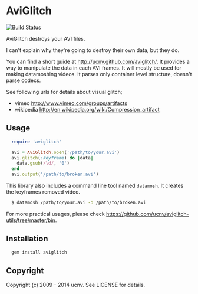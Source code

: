 # AviGlitch
[![Build Status](https://travis-ci.org/ucnv/aviglitch.svg?branch=master)](https://travis-ci.org/ucnv/aviglitch)

AviGlitch destroys your AVI files.

I can't explain why they're going to destroy their own data, but they do.

You can find a short guide at <http://ucnv.github.com/aviglitch/>.
It provides a way to manipulate the data in each AVI frames.
It will mostly be used for making datamoshing videos.
It parses only container level structure, doesn't parse codecs.

See following urls for details about visual glitch;

* vimeo <http://www.vimeo.com/groups/artifacts>
* wikipedia <http://en.wikipedia.org/wiki/Compression_artifact>

## Usage

```ruby
  require 'aviglitch'

  avi = AviGlitch.open('/path/to/your.avi')
  avi.glitch(:keyframe) do |data|
    data.gsub(/\d/, '0')
  end
  avi.output('/path/to/broken.avi')
```

This library also includes a command line tool named `datamosh`.
It creates the keyframes removed video.

```sh
  $ datamosh /path/to/your.avi -o /path/to/broken.avi
```

For more practical usages, please check <https://github.com/ucnv/aviglitch-utils/tree/master/bin>.

## Installation

```sh
  gem install aviglitch
```

## Copyright

Copyright (c) 2009 - 2014 ucnv. See LICENSE for details.
